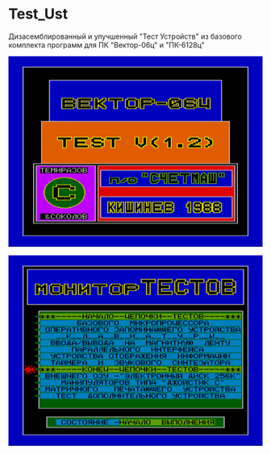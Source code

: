 # Test_Ust
Дизасемблированный и улучшенный "Тест Устройств" из базового комплекта программ для ПК "Вектор-06ц" и "ПК-6128ц"

![Screen 1](/testust_scr1.png)

![Screen 2](/testust_scr2.png)
